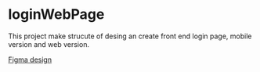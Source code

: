# loginWebPage

This project make strucute of desing an create front end login page, mobile version and web version.


[Figma design](https://www.figma.com/file/jv3GSMo044l3cnCS8odZ9H/Messier-Lab?t=7VayzW3uX9eoEphH-1)



